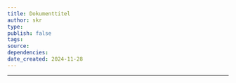 ```yaml
---
title: Dokumenttitel
author: skr
type: 
publish: false
tags: 
source: 
dependencies:
date_created: 2024-11-28
---
```

---